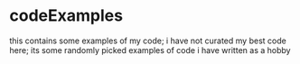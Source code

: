 # codeExamples
this contains some examples of my code; i have not curated my best code here; its some randomly picked examples of code i have written as a hobby
